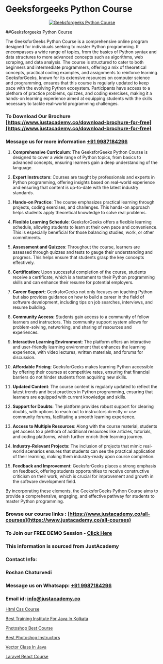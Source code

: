 # Geeksforgeeks Python Course

<p align="center">
  <a href="https://justacademy.co/course-detail/python-training">
    <img src="https://justacademy.co/storage2/course_image/1709713400_course_image.webp" alt="Geeksforgeeks Python Course">
  </a>
</p>
##Geeksforgeeks Python Course

The GeeksforGeeks Python Course is a comprehensive online program designed for individuals seeking to master Python programming. It encompasses a wide range of topics, from the basics of Python syntax and data structures to more advanced concepts such as algorithms, web scraping, and data analysis. The course is structured to cater to both beginners and intermediate programmers, offering a mix of theoretical concepts, practical coding examples, and assignments to reinforce learning. GeeksforGeeks, known for its extensive resources on computer science and programming, ensures that this course is regularly updated to keep pace with the evolving Python ecosystem. Participants have access to a plethora of practice problems, quizzes, and coding exercises, making it a hands-on learning experience aimed at equipping students with the skills necessary to tackle real-world programming challenges.
### To Download Our Brochure [https://www.justacademy.co/download-brochure-for-free](https://www.justacademy.co/download-brochure-for-free)
### Message us for more information [+91 9987184296](https://api.whatsapp.com/send?phone=919987184296)
1) **Comprehensive Curriculum**: The GeeksforGeeks Python Course is designed to cover a wide range of Python topics, from basics to advanced concepts, ensuring learners gain a deep understanding of the language.

2) **Expert Instructors**: Courses are taught by professionals and experts in Python programming, offering insights based on real-world experience and ensuring that content is up-to-date with the latest industry standards.

3) **Hands-on Practice**: The course emphasizes practical learning through projects, coding exercises, and challenges. This hands-on approach helps students apply theoretical knowledge to solve real problems.

4) **Flexible Learning Schedule**: GeeksforGeeks offers a flexible learning schedule, allowing students to learn at their own pace and convenience. This is especially beneficial for those balancing studies, work, or other commitments.

5) **Assessment and Quizzes**: Throughout the course, learners are assessed through quizzes and tests to gauge their understanding and progress. This helps ensure that students grasp the key concepts effectively.

6) **Certification**: Upon successful completion of the course, students receive a certificate, which is a testament to their Python programming skills and can enhance their resume for potential employers.

7) **Career Support**: GeeksforGeeks not only focuses on teaching Python but also provides guidance on how to build a career in the field of software development, including tips on job searches, interviews, and resume building.

8) **Community Access**: Students gain access to a community of fellow learners and instructors. This community support system allows for problem-solving, networking, and sharing of resources and experiences.

9) **Interactive Learning Environment**: The platform offers an interactive and user-friendly learning environment that enhances the learning experience, with video lectures, written materials, and forums for discussion.

10) **Affordable Pricing**: GeeksforGeeks makes learning Python accessible by offering their courses at competitive rates, ensuring that financial barriers do not hinder students from acquiring new skills.

11) **Updated Content**: The course content is regularly updated to reflect the latest trends and best practices in Python programming, ensuring that learners are equipped with current knowledge and skills.

12) **Support for Doubts**: The platform provides robust support for clearing doubts, with options to reach out to instructors directly or use community forums, facilitating a smooth learning experience.

13) **Access to Multiple Resources**: Along with the course material, students get access to a plethora of additional resources like articles, tutorials, and coding platforms, which further enrich their learning journey.

14) **Industry-Relevant Projects**: The inclusion of projects that mimic real-world scenarios ensures that students can see the practical application of their learning, making them industry-ready upon course completion.

15) **Feedback and Improvement**: GeeksforGeeks places a strong emphasis on feedback, offering students opportunities to receive constructive criticism on their work, which is crucial for improvement and growth in the software development field.

By incorporating these elements, the GeeksforGeeks Python Course aims to provide a comprehensive, engaging, and effective pathway for students to master Python programming.

### Browse our course links : [https://www.justacademy.co/all-courses](https://www.justacademy.co/all-courses) 
### To Join our FREE DEMO Session - [Click Here](https://www.justacademy.co/register-for-course-demo)


### This information is sourced from JustAcademy
### Contact Info:
### Roshan Chaturvedi
### Message us on Whatsapp: [+91 9987184296](https://api.whatsapp.com/send?phone=919987184296)
### Email id: [info@justacademy.co](mailto:info@justacademy.co)
                
[Html Css Course](https://www.linkedin.com/pulse/html-css-course-justacademy-beangaluru-dejtc?trackingId=065LeQUwo5CcKiUsOQWItw%3D%3D&lipi=urn%3Ali%3Apage%3Ad_flagship3_company_admin%3BnaEHpVmnQ1Kh9Nsd8yGz%2BA%3D%3D)

[Best Training Institute For Java In Kolkata](https://www.linkedin.com/pulse/best-training-institute-java-kolkata-justacademy-manchester-onmjf?trackingId=SpcriL0RFKDgyREq9LfrhQ%3D%3D&lipi=urn%3Ali%3Apage%3Ad_flagship3_company_admin%3BonfNNyQQRXKvud4lFfnrRQ%3D%3D)

[Photoshop Best Course](https://medium.com/@negishivu99/photoshop-best-course-c0f3eb28b30e)

[Best Photoshop Instructors](https://medium.com/@justacademytraining/best-photoshop-instructors-4589c3835f7a)

[Vector Class In Java](https://justacademyin.github.io/justacademy/vector-class-in-java)

[Laravel React Course](https://justacademyin.github.io/justacademy/laravel-react-course)

